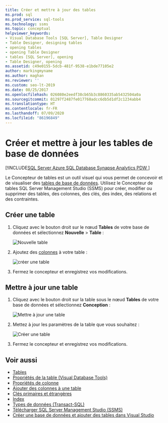 ```yaml
---
title: Créer et mettre à jour des tables
ms.prod: sql
ms.prod_service: sql-tools
ms.technology: ssms
ms.topic: conceptual
helpviewer_keywords:
- Visual Database Tools [SQL Server], Table Designer
- Table Designer, designing tables
- opening tables
- opening Table Designer
- tables [SQL Server], opening
- Table Designer, opening
ms.assetid: c49e0155-5dcb-481f-9538-e1bde77105e2
author: markingmyname
ms.author: maghan
ms.reviewer: ''
ms.custom: seo-lt-2019
ms.date: 08/25/2017
ms.openlocfilehash: 026080e2eedf38cb65b3c8860335ab5432504a0a
ms.sourcegitcommit: 01297f2487fe017760adcc6db5d1df2c1234abb4
ms.translationtype: HT
ms.contentlocale: fr-FR
ms.lasthandoff: 07/09/2020
ms.locfileid: "86196849"
---
```

# <a name="create-and-update-database-tables"></a>Créer et mettre à jour les tables de base de données

[!INCLUDE[SQL Server Azure SQL Database Synapse Analytics PDW ](../../includes/applies-to-version/sql-asdb-asdbmi-asa-pdw.md)]

Le Concepteur de tables est un outil visuel qui vous permet de concevoir et de visualiser des [tables de base de données](../../relational-databases/tables/tables.md). Utilisez le Concepteur de tables SQL Server Management Studio (SSMS) pour créer, modifier ou supprimer des tables, des colonnes, des clés, des index, des relations et des contraintes.  

## <a name="create-a-table"></a>Créer une table

1. Cliquez avec le bouton droit sur le nœud **Tables** de votre base de données et sélectionnez **Nouvelle** > **Table** :

    ![Nouvelle table](../media/design-tables/new-table.png)

2. Ajoutez des [colonnes](column-properties-visual-database-tools.md) à votre table :

    ![créer une table](../media/design-tables/new-table2.png)

3. Fermez le concepteur et enregistrez vos modifications.

## <a name="update-a-table"></a>Mettre à jour une table

1. Cliquez avec le bouton droit sur la table sous le nœud **Tables** de votre base de données et sélectionnez **Conception** :

    ![Mettre à jour une table](../media/design-tables/update-table.png)

2. Mettez à jour les paramètres de la table que vous souhaitez :

    ![Créer une table](../media/design-tables/update-table2.png)

3. Fermez le concepteur et enregistrez vos modifications.

## <a name="see-also"></a>Voir aussi

- [Tables](../../relational-databases/tables/tables.md)
- [Propriétés de la table &#40;Visual Database Tools&#41;](../../ssms/visual-db-tools/table-properties-visual-database-tools.md)
- [Propriétés de colonne](column-properties-visual-database-tools.md)
- [Ajouter des colonnes à une table](../../relational-databases/tables/add-columns-to-a-table-database-engine.md)
- [Clés primaires et étrangères](../../relational-databases/tables/primary-and-foreign-key-constraints.md)
- [Index](../../relational-databases/indexes/indexes.md)
- [Types de données (Transact-SQL)](../../t-sql/data-types/data-types-transact-sql.md)
- [Télécharger SQL Server Management Studio (SSMS)](../download-sql-server-management-studio-ssms.md)
- [Créer une base de données et ajouter des tables dans Visual Studio](/visualstudio/data-tools/create-a-sql-database-by-using-a-designer)
